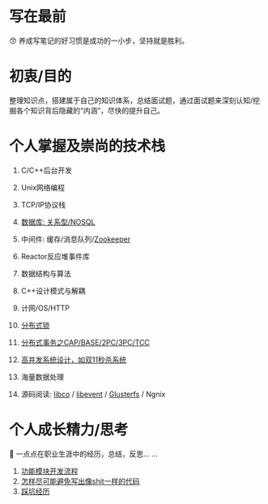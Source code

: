 # 写在最前
:kissing_smiling_eyes: 养成写笔记的好习惯是成功的一小步，坚持就是胜利。

# 初衷/目的
整理知识点，搭建属于自己的知识体系，总结面试题，通过面试题来深刻认知/挖掘各个知识背后隐藏的“内涵”，尽快的提升自己。

# 个人掌握及崇尚的技术栈
1. C/C++后台开发
2. Unix网络编程
3. TCP/IP协议栈
4. [数据库: 关系型/NOSQL](https://github.com/gEricy/knownledge/tree/master/A_%E6%95%B0%E6%8D%AE%E5%BA%93_SQL_Redis)
5. 中间件: 缓存/消息队列/[Zookeeper](https://github.com/gEricy/knownledge/tree/master/B_Zookeeper)
6. Reactor反应堆事件库
8. 数据结构与算法
9. C++设计模式与解耦
10. 计网/OS/HTTP
11. [分布式锁](https://github.com/gEricy/knownledge/blob/master/X_%E5%88%86%E5%B8%83%E5%BC%8F/%E5%88%86%E5%B8%83%E5%BC%8F%E4%BA%8B%E5%8A%A1_%E4%B8%80%E8%87%B4%E6%80%A7.md)
12. [分布式事务之CAP/BASE/2PC/3PC/TCC](https://github.com/gEricy/knownledge/blob/master/X_%E5%88%86%E5%B8%83%E5%BC%8F/%E5%88%86%E5%B8%83%E5%BC%8F%E4%BA%8B%E5%8A%A1_%E4%B8%80%E8%87%B4%E6%80%A7.md)
13. [高并发系统设计，如双11秒杀系统](https://github.com/gEricy/knownledge/blob/master/X_%E5%88%86%E5%B8%83%E5%BC%8F/%E5%8F%8C%E5%8D%81%E4%B8%80%E7%A7%92%E6%9D%80%E7%B3%BB%E7%BB%9F%E8%AE%BE%E8%AE%A1.md)
14. 海量数据处理

15. 源码阅读: [libco](https://github.com/gEricy/libco) / [libevent](https://github.com/gEricy/libevent) / [Glusterfs](https://github.com/gEricy/glusterfs) / Ngnix



# 个人成长精力/思考

:dog: 一点点在职业生涯中的经历，总结，反思… …

1. [功能模块开发流程](https://github.com/gEricy/knownledge/blob/master/Z_%E6%88%91%E7%9A%84%E6%88%90%E9%95%BF%E7%BB%8F%E5%8E%86/1-%E5%8A%9F%E8%83%BD%E6%A8%A1%E5%9D%97%E5%BC%80%E5%8F%91%E6%B5%81%E7%A8%8B.md)
2. [怎样尽可能避免写出像shit一样的代码](https://github.com/gEricy/knownledge/blob/master/Z_%E6%88%91%E7%9A%84%E6%88%90%E9%95%BF%E7%BB%8F%E5%8E%86/2_%E6%80%8E%E6%A0%B7%E5%B0%BD%E5%8F%AF%E8%83%BD%E9%81%BF%E5%85%8D%E5%86%99%E5%87%BA%E5%83%8Fshit%E4%B8%80%E6%A0%B7%E7%9A%84%E4%BB%A3%E7%A0%81.md)
3. [踩坑经历](https://github.com/gEricy/knownledge/tree/master/Z_%E6%88%91%E7%9A%84%E6%88%90%E9%95%BF%E7%BB%8F%E5%8E%86/%E8%B8%A9%E5%9D%91%E5%8E%86%E7%A8%8B)

